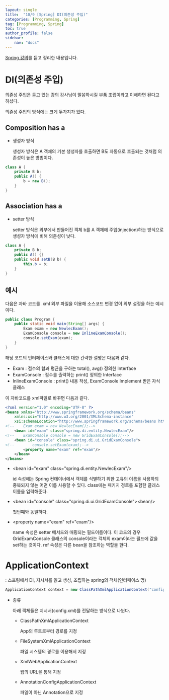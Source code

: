 ```yaml
---
layout: single
title:  "10/9 [Spring] DI(의존성 주입)"
categories: [Programming, Spring]
tag: [Programming, Spring]
toc: true
author_profile: false
sidebar:
    nav: "docs"
---
```


[Spring 강의](https://www.youtube.com/watch?v=R_6fW1tVj8Y&list=PLq8wAnVUcTFUHYMzoV2RoFoY2HDTKru3T&index=8)를 듣고 정리한 내용입니다.



# DI(의존성 주입)

의존성 주입은 듣고 있는 강의 강사님이 말씀하시길 부품 조립이라고 이해하면 된다고 하셨다.

의존성 주입의 방식에는 크게 두가지가 있다.

## Composition has a

* 생성자 방식

  생성자 방식은 A 객체의 기본 생성자를 호출하면 B도 자동으로 호출되는 것처럼 의존성이 높은 방법이다.

```java
class A {
    private B b;
    public A() {
        b = new B();
    }
}
```



## Association has a

* setter 방식

  setter 방식은 외부에서 만들어진 객체 b를 A 객체에 주입(injection)하는 방식으로 생성자 방식에 비해 의존성이 낮다.

```java
class A {
	private B b;
    public A() {}
    public void setB(B b) {
        this.b = b;
    }
}
```



## 예시

다음은 자바 코드를 .xml 외부 파일을 이용해 소스코드 변경 없이 외부 설정을 하는 예시이다.

```java
public class Program {
    public static void main(String[] args) {
        Exam exam = new NewlecExam();
        ExamConsole console = new InlineExamConsole();
        console.setExam(exam);
    }
}
```

해당 코드의 인터페이스와 클래스에 대한 간략한 설명은 다음과 같다.

* Exam : 점수의 합과 평균을 구하는 total(), avg() 정의한 Interface
* ExamConsole : 점수를 출력하는 print() 정의한 Interface
* InlineExamConsole : print() 내용 작성, ExamConsole Implement 받은 자식 클래스

이 자바코드를 xml파일로 바꾸면 다음과 같다.

```xml
<?xml version="1.0" encoding="UTF-8" ?>
<beans xmlns="http://www.springframework.org/schema/beans"
    xmlns:xsi="http://www.w3.org/2001/XMLSchema-instance"
    xsi:schemaLocation="http://www.springframework.org/schema/beans http://www.springframework.org/schema/beans/spring-beans.xsd">
<!--    Exam exam = new NewlecExam();-->
    <bean id="exam" class="spring.di.entity.NewlecExam"/>
<!--    ExamConsole console = new GridExamConsole();-->
    <bean id="console" class="spring.di.ui.GridExamConsole">
<!--        console.setExam(exam);-->
        <property name="exam" ref="exam"/>
    </bean>
</beans>
```

* \<bean id="exam" class="spring.di.entity.NewlecExam"/\>

  id 속성에는 Spring 컨테이너에서 객체를 식별하기 위한 고유의 이름을 사용하되 중복되지 않는 어떤 이름 사용할 수 있다. class에는 패키지 경로를 포함한 클래스 이름을 입력해준다.

* \<bean id="console" class="spring.di.ui.GridExamConsole"\>\<bean/\>

  첫번쨰와 동일하다.

* \<property name="exam" ref="exam"/\>

  name 속성은 setter 메서드와 매핑되는 필드이름이다. 이 코드의 경우 GridExamConsole 클래스의 console이라는 객체의 exam이라는 필드에 값을 set하는 것이다. ref 속성은 다른 bean을 참조하는 역할을 한다.



# ApplicationContext

 : 스프링에서 DI, 지시서를 읽고 생성, 조립하는 spring의 객체(인터페이스 명)

```java
ApplicationContext context = new ClassPathXmlApplicationContext("config.xml"); // 루트에 config.xml 파일을 두었다는 의미
```

* 종류

  아래 객체들은 지시서(config.xml)를 전달하는 방식으로 나뉜다.

  * ClassPathXmlApplicationContext

    App의 루트로부터 경로를 지정

  * FileSystemXmlApplicationContext

    파일 시스템의 경로를 이용해서 지정

  * XmlWebApplicationContext

    웹의 URL을 통해 지정

  * AnnotationConfigApplicationContext

    파일이 아닌 Annotation으로 지정
